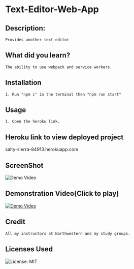 # Text-Editor-Web-App
## Description:
    Provides another text editor
## What did you learn?
    The ability to use webpack and service workers.
## Installation
    1. Run "npm i" in the terminal then "npm run start"
## Usage
    1. Open the heroku link.
## Heroku link to view deployed project
salty-sierra-84913.herokuapp.com
## ScreenShot
![Demo Video](https://github.com/IIMacGyverII/Text-Editor-Web-App/screenshot.png)
## Demonstration Video(Click to play)
[![Demo Video](https://img.youtube.com/vi/9jB4CNF2cQI/0.jpg)](https://www.youtube.com/watch?v=9jB4CNF2cQI)
## Credit
    All my instructors at Northwestern and my study groups.
## Licenses Used
![License: MIT](https://img.shields.io/badge/License-MIT-yellow.svg)
